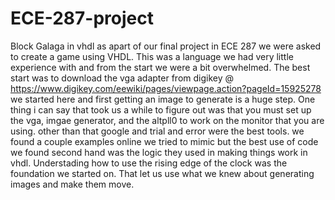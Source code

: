 # ECE-287-project
Block Galaga in vhdl
as apart of our final project in ECE 287 we were asked to create a game using VHDL. 
This was a language we had very little experience with and from the start we were a bit overwhelmed.
The best start was to download the vga adapter from digikey @ https://www.digikey.com/eewiki/pages/viewpage.action?pageId=15925278
we started here and first getting an image to generate is a huge step. One thing i can say that took us a while to figure out 
was that you must set up the vga, imgae generator, and the altpll0 to work on the monitor that you are using. 
other than that google and trial and error were the best tools. we found a couple examples online we tried to mimic but the best
use of code we found second hand was the logic they used in making things work in vhdl.
Understading how to use the rising edge of the clock was the foundation we started on. That let us use what we knew about 
generating images and make them move. 
